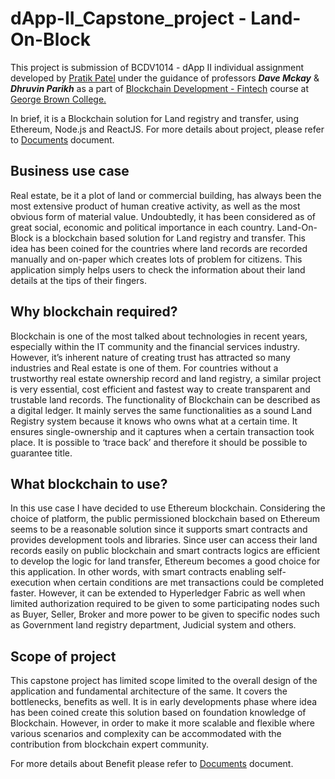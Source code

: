 # dApp-II_Capstone_project - Land-On-Block

This project is submission of  BCDV1014 - dApp II individual assignment developed by  [Pratik Patel](https://github.com/pratikit007) under the guidance of professors **_Dave Mckay_** & **_Dhruvin Parikh_** as a part of [Blockchain Development - Fintech](https://www.georgebrown.ca/programs/blockchain-development-program-t175) course at [George Brown College.  
](https://www.georgebrown.ca/)

In brief, it is a Blockchain solution for Land registry and transfer, using Ethereum, Node.js and ReactJS. For more details about project, please refer to [Documents](https://github.com/pratikit007/dAppI-Group_Project-COVID-19_Vaccine_Supply_Chain/tree/master/Documents) document.


## Business use case

Real estate, be it a plot of land or commercial building, has always been the most extensive product of human creative activity, as well as the most obvious form of material value. Undoubtedly, it has been considered as of great social, economic and political importance in each country. Land-On-Block is a blockchain based solution for Land registry and transfer. This idea has been coined for the countries where land records are recorded manually and on-paper which creates lots of problem for citizens. This application simply helps users to check the information about their land details at the tips of their fingers. 


## Why blockchain required?

Blockchain is one of the most talked about technologies in recent years, especially within the IT community and the financial services industry. However, it’s inherent nature of creating trust has attracted so many industries and Real estate is one of them.  For countries without a trustworthy real estate ownership record and land registry, a similar project is very essential, cost efficient and fastest way to create transparent and trustable land records. The functionality of Blockchain can be described as a digital ledger. It mainly serves the same functionalities as a sound Land Registry system because it knows who owns what at a certain time. It ensures single-ownership and it captures when a certain transaction took place. It is possible to ‘trace back’ and therefore it should be possible to guarantee title.

## What blockchain to use?

In this use case I have decided to use Ethereum blockchain. Considering the choice of platform, the public permissioned blockchain based on Ethereum seems to be a reasonable solution since it supports smart contracts and provides development tools and libraries. Since user can access their land records easily on public blockchain and smart contracts logics are efficient to develop the logic for land transfer, Ethereum becomes a good choice for this application. In other words, with smart contracts enabling self-execution when certain conditions are met transactions could be completed faster.  However, it can be extended to Hyperledger Fabric as well when limited authorization required to be given to some participating nodes such as Buyer, Seller, Broker and more power to be given to specific nodes such as Government land registry department, Judicial system and others. 


## Scope of project

This capstone project has limited scope limited to the overall design of the application and fundamental architecture of the same. It covers the bottlenecks, benefits as well. It is in early developments phase where idea has been coined create this solution based on foundation knowledge of Blockchain. However, in order to make it more scalable and flexible where various scenarios and complexity can be accommodated with the contribution from blockchain expert community.  

For more details about Benefit please refer to  [Documents](https://github.com/pratikit007/dAppI-Group_Project-COVID-19_Vaccine_Supply_Chain/tree/master/Documents) document.


